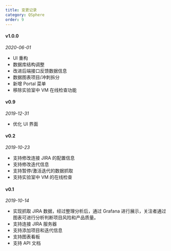 ```yaml
---
title: 变更记录
category: QSphere
order: 9
---
```


#### v1.0.0 

*2020-06-01*

- UI 重构
- 数据库结构调整
- 改进后端接口反馈数据信息
- 数据图表项目/冲刺拆分
- 新增 Portal 菜单
- 移除实验室中 VM 在线检查功能

#### v0.9 

*2019-12-31*

- 优化 UI 界面

#### v0.2

*2019-10-23*

- 支持修改连接 JIRA 的配置信息
- 支持修改迭代信息
- 支持暂停/激活迭代的数据抓取
- 支持实验室中 VM 的在线检查

#### v0.1

*2019-10-14*

- 实现抓取 JIRA 数据，经过整理分析后，通过 Grafana 进行展示，关注者通过图表可进行分析判断项目风险和产品质量。
- 支持连接 JIRA 服务器
- 支持添加项目和迭代信息
- 支持图表看板
- 支持 API 文档
